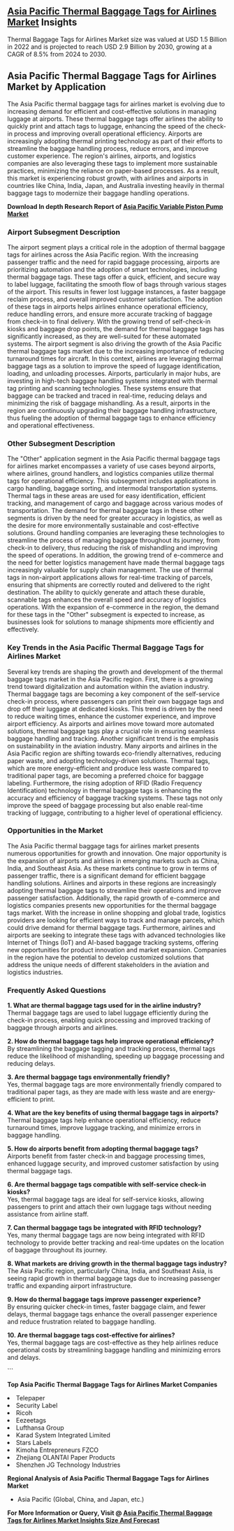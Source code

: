 <h2><a href="https://www.verifiedmarketreports.com/download-sample/?rid=261196&amp;utm_source=Github-Feb&amp;utm_medium=219" target="_blank">Asia Pacific Thermal Baggage Tags for Airlines Market</a> Insights</h2><p>Thermal Baggage Tags for Airlines Market size was valued at USD 1.5 Billion in 2022 and is projected to reach USD 2.9 Billion by 2030, growing at a CAGR of 8.5% from 2024 to 2030.</p><p><h2>Asia Pacific Thermal Baggage Tags for Airlines Market by Application</h2> <p>The Asia Pacific thermal baggage tags for airlines market is evolving due to increasing demand for efficient and cost-effective solutions in managing luggage at airports. These thermal baggage tags offer airlines the ability to quickly print and attach tags to luggage, enhancing the speed of the check-in process and improving overall operational efficiency. Airports are increasingly adopting thermal printing technology as part of their efforts to streamline the baggage handling process, reduce errors, and improve customer experience. The region's airlines, airports, and logistics companies are also leveraging these tags to implement more sustainable practices, minimizing the reliance on paper-based processes. As a result, this market is experiencing robust growth, with airlines and airports in countries like China, India, Japan, and Australia investing heavily in thermal baggage tags to modernize their baggage handling operations. <p><strong>Download In depth Research Report of <a href="https://www.verifiedmarketreports.com/download-sample/?rid=236118&amp;utm_source=Pulse-Dec&amp;utm_medium=219" target="_blank">Asia Pacific Variable Piston Pump Market</a></strong></p> <h3>Airport Subsegment Description</h3> <p>The airport segment plays a critical role in the adoption of thermal baggage tags for airlines across the Asia Pacific region. With the increasing passenger traffic and the need for rapid baggage processing, airports are prioritizing automation and the adoption of smart technologies, including thermal baggage tags. These tags offer a quick, efficient, and secure way to label luggage, facilitating the smooth flow of bags through various stages of the airport. This results in fewer lost luggage instances, a faster baggage reclaim process, and overall improved customer satisfaction. The adoption of these tags in airports helps airlines enhance operational efficiency, reduce handling errors, and ensure more accurate tracking of baggage from check-in to final delivery. With the growing trend of self-check-in kiosks and baggage drop points, the demand for thermal baggage tags has significantly increased, as they are well-suited for these automated systems. The airport segment is also driving the growth of the Asia Pacific thermal baggage tags market due to the increasing importance of reducing turnaround times for aircraft. In this context, airlines are leveraging thermal baggage tags as a solution to improve the speed of luggage identification, loading, and unloading processes. Airports, particularly in major hubs, are investing in high-tech baggage handling systems integrated with thermal tag printing and scanning technologies. These systems ensure that baggage can be tracked and traced in real-time, reducing delays and minimizing the risk of baggage mishandling. As a result, airports in the region are continuously upgrading their baggage handling infrastructure, thus fueling the adoption of thermal baggage tags to enhance efficiency and operational effectiveness. <h3>Other Subsegment Description</h3> <p>The "Other" application segment in the Asia Pacific thermal baggage tags for airlines market encompasses a variety of use cases beyond airports, where airlines, ground handlers, and logistics companies utilize thermal tags for operational efficiency. This subsegment includes applications in cargo handling, baggage sorting, and intermodal transportation systems. Thermal tags in these areas are used for easy identification, efficient tracking, and management of cargo and baggage across various modes of transportation. The demand for thermal baggage tags in these other segments is driven by the need for greater accuracy in logistics, as well as the desire for more environmentally sustainable and cost-effective solutions. Ground handling companies are leveraging these technologies to streamline the process of managing baggage throughout its journey, from check-in to delivery, thus reducing the risk of mishandling and improving the speed of operations. In addition, the growing trend of e-commerce and the need for better logistics management have made thermal baggage tags increasingly valuable for supply chain management. The use of thermal tags in non-airport applications allows for real-time tracking of parcels, ensuring that shipments are correctly routed and delivered to the right destination. The ability to quickly generate and attach these durable, scannable tags enhances the overall speed and accuracy of logistics operations. With the expansion of e-commerce in the region, the demand for these tags in the "Other" subsegment is expected to increase, as businesses look for solutions to manage shipments more efficiently and effectively. <h3>Key Trends in the Asia Pacific Thermal Baggage Tags for Airlines Market</h3> <p>Several key trends are shaping the growth and development of the thermal baggage tags market in the Asia Pacific region. First, there is a growing trend toward digitalization and automation within the aviation industry. Thermal baggage tags are becoming a key component of the self-service check-in process, where passengers can print their own baggage tags and drop off their luggage at dedicated kiosks. This trend is driven by the need to reduce waiting times, enhance the customer experience, and improve airport efficiency. As airports and airlines move toward more automated solutions, thermal baggage tags play a crucial role in ensuring seamless baggage handling and tracking. Another significant trend is the emphasis on sustainability in the aviation industry. Many airports and airlines in the Asia Pacific region are shifting towards eco-friendly alternatives, reducing paper waste, and adopting technology-driven solutions. Thermal tags, which are more energy-efficient and produce less waste compared to traditional paper tags, are becoming a preferred choice for baggage labeling. Furthermore, the rising adoption of RFID (Radio Frequency Identification) technology in thermal baggage tags is enhancing the accuracy and efficiency of baggage tracking systems. These tags not only improve the speed of baggage processing but also enable real-time tracking of luggage, contributing to a higher level of operational efficiency. <h3>Opportunities in the Market</h3> <p>The Asia Pacific thermal baggage tags for airlines market presents numerous opportunities for growth and innovation. One major opportunity is the expansion of airports and airlines in emerging markets such as China, India, and Southeast Asia. As these markets continue to grow in terms of passenger traffic, there is a significant demand for efficient baggage handling solutions. Airlines and airports in these regions are increasingly adopting thermal baggage tags to streamline their operations and improve passenger satisfaction. Additionally, the rapid growth of e-commerce and logistics companies presents new opportunities for the thermal baggage tags market. With the increase in online shopping and global trade, logistics providers are looking for efficient ways to track and manage parcels, which could drive demand for thermal baggage tags. Furthermore, airlines and airports are seeking to integrate these tags with advanced technologies like Internet of Things (IoT) and AI-based baggage tracking systems, offering new opportunities for product innovation and market expansion. Companies in the region have the potential to develop customized solutions that address the unique needs of different stakeholders in the aviation and logistics industries. <h3>Frequently Asked Questions</h3> <p><strong>1. What are thermal baggage tags used for in the airline industry?</strong><br> Thermal baggage tags are used to label luggage efficiently during the check-in process, enabling quick processing and improved tracking of baggage through airports and airlines.</p> <p><strong>2. How do thermal baggage tags help improve operational efficiency?</strong><br> By streamlining the baggage tagging and tracking process, thermal tags reduce the likelihood of mishandling, speeding up baggage processing and reducing delays.</p> <p><strong>3. Are thermal baggage tags environmentally friendly?</strong><br> Yes, thermal baggage tags are more environmentally friendly compared to traditional paper tags, as they are made with less waste and are energy-efficient to print.</p> <p><strong>4. What are the key benefits of using thermal baggage tags in airports?</strong><br> Thermal baggage tags help enhance operational efficiency, reduce turnaround times, improve luggage tracking, and minimize errors in baggage handling.</p> <p><strong>5. How do airports benefit from adopting thermal baggage tags?</strong><br> Airports benefit from faster check-in and baggage processing times, enhanced luggage security, and improved customer satisfaction by using thermal baggage tags.</p> <p><strong>6. Are thermal baggage tags compatible with self-service check-in kiosks?</strong><br> Yes, thermal baggage tags are ideal for self-service kiosks, allowing passengers to print and attach their own luggage tags without needing assistance from airline staff.</p> <p><strong>7. Can thermal baggage tags be integrated with RFID technology?</strong><br> Yes, many thermal baggage tags are now being integrated with RFID technology to provide better tracking and real-time updates on the location of baggage throughout its journey.</p> <p><strong>8. What markets are driving growth in the thermal baggage tags industry?</strong><br> The Asia Pacific region, particularly China, India, and Southeast Asia, is seeing rapid growth in thermal baggage tags due to increasing passenger traffic and expanding airport infrastructure.</p> <p><strong>9. How do thermal baggage tags improve passenger experience?</strong><br> By ensuring quicker check-in times, faster baggage claim, and fewer delays, thermal baggage tags enhance the overall passenger experience and reduce frustration related to baggage handling.</p> <p><strong>10. Are thermal baggage tags cost-effective for airlines?</strong><br> Yes, thermal baggage tags are cost-effective as they help airlines reduce operational costs by streamlining baggage handling and minimizing errors and delays.</p> ```</p><p><strong>Top Asia Pacific Thermal Baggage Tags for Airlines Market Companies</strong></p><div data-test-id=""><p><li>Telepaper</li><li> Security Label</li><li> Ricoh</li><li> Eezeetags</li><li> Lufthansa Group</li><li> Karad System Integrated Limited</li><li> Stars Labels</li><li> Kimoha Entrepreneurs FZCO</li><li> Zhejiang OLANTAI Paper Products</li><li> Shenzhen JG Technology Industries</li></p><div><strong>Regional Analysis of&nbsp;Asia Pacific Thermal Baggage Tags for Airlines Market</strong></div><ul><li dir="ltr"><p dir="ltr">Asia Pacific (Global, China, and Japan, etc.)</p></li></ul><p><strong>For More Information or Query, Visit @&nbsp;</strong><strong><a href="https://www.verifiedmarketreports.com/product/thermal-baggage-tags-for-airlines-market/?utm_source=Github-Feb&amp;utm_medium=219" target="_blank">Asia Pacific Thermal Baggage Tags for Airlines Market Insights Size And Forecast</a></strong></p></div><h2>&nbsp;</h2><div data-test-id="">&nbsp;</div>
